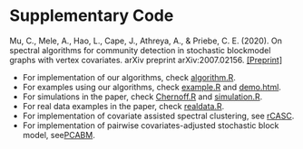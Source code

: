 # Supplementary Code

Mu, C., Mele, A., Hao, L., Cape, J., Athreya, A., & Priebe, C. E. (2020). On spectral algorithms for community detection in stochastic blockmodel graphs with vertex covariates. arXiv preprint arXiv:2007.02156. <a href="https://arxiv.org/abs/2007.02156" target="_blank">[Preprint]</a>

- For implementation of our algorithms, check [algorithm.R](algorithm.R).
- For examples using our algorithms, check [example.R](example.R) and [demo.html](demo.html).
- For simulations in the paper, check [Chernoff.R](Chernoff.R) and [simulation.R](simulation.R).
- For real data examples in the paper, check [realdata.R](realdata.R).
- For implementation of covariate assisted spectral clustering, see [rCASC](https://github.com/norbertbin/rCASC/).
- For implementation of pairwise covariates-adjusted stochastic block model, see[PCABM](https://github.com/sihanhuang/PCABM).
